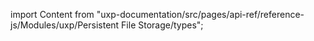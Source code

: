
import Content from "uxp-documentation/src/pages/api-ref/reference-js/Modules/uxp/Persistent File Storage/types";

<Content query="product=photoshop"/>
